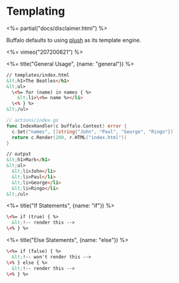 # Templating

<%= partial("docs/disclaimer.html") %>

Buffalo defaults to using [plush](https://github.com/gobuffalo/plush) as its template engine.

<%= vimeo("207200621") %>

<%= title("General Usage", {name: "general"}) %>

```html
// templates/index.html
&lt;h1>The Beatles</h1>
&lt;ul>
  \<%= for (name) in names { %>
    &lt;li>\<%= name %></li>
  \<% } %>
&lt;/ul>
```

```go
// actions/index.go
func IndexHandler(c buffalo.Context) error {
  c.Set("names", []string{"John", "Paul", "George", "Ringo"})
  return c.Render(200, r.HTML("index.html"))
}
```

```html
// output
&lt;h1>Mark</h1>
&lt;ul>
  &lt;li>John</li>
  &lt;li>Paul</li>
  &lt;li>George</li>
  &lt;li>Ringo</li>
&lt;/ul>
```

<%= title("If Statements", {name: "if"}) %>

```html
\<%= if (true) { %>
  &lt;!-- render this -->
\<% } %>
```



<%= title("Else Statements", {name: "else"}) %>

```html
\<%= if (false) { %>
  &lt;!-- won't render this -->
\<% } else { %>
  &lt;!-- render this -->
\<% } %>
```
